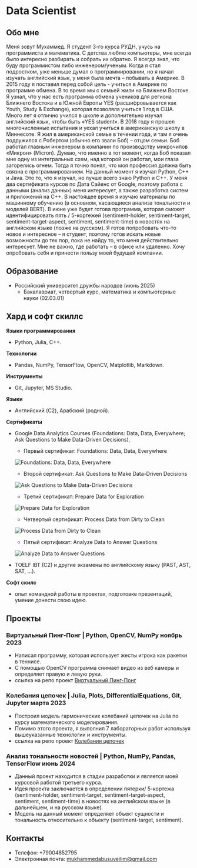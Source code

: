 # Data Scientist

## Обо мне

Меня зовут Мухаммед. Я студент 3-го курса РУДН, учусь на программиста и математика. С детства люблю компьютеры, мне всегда было интересно разбирать и собрать их обратно. Я всегда знал, что буду программистом либо инженером/ученым. Когда я стал подростком, уже меньше думал о программировании, но я начал изучать английский язык, у меня была мечта – побывать в Америке. В 2015 году я поставил перед собой цель - учиться в Америке по программе обмена. В то время мы с семьей жили на Ближнем Востоке. Я узнал, что у нас есть программа обмена учеников для региона Ближнего Востока и в Южной Европы YES (расшифровывается как Youth, Study &amp; Exchange), которая позволяла учиться 1 год в США. Много лет я отлично учился в школе и дополнительно изучал английский язык, чтобы быть «YES student». В 2018 году я прошел многочисленные испытания и уехал учиться в американскую школу в Миннесоте. Я жил в американской семье в течении года, и там я очень подружился с Робертом (обычно его звали Боб) – отцом семьи. Боб работал главным инженером в компании по производству микрочипов «Микрон» (Micron). Думаю, что именно в тот момент, когда Боб показал мне одну из интегральных схем, над которой он работал, мои глаза загорелись огнем. Тогда я точно понял, что моя профессия должна быть связна с программированием.
На данный момент я изучал Python, C++ и Java. Это то, что я изучал, но лучше всего знаю Python и C++. У меня два сертификата курсов по Дата Сайенс от Google, поэтому работа с данными (анализ данных) меня интересует, а также разработка систем и приложений на C++. В настоящее время я изучаю материалы по машинному обучению (в основном, касающиеся анализа тональности и моделей BERT). В июне уже будет готова программа, которая сможет идентифицировать пять / 5-кортежей (sentiment-holder, sentiment-target, sentiment-target-aspect, sentiment, sentiment-time) в новостях на английском языке (позже на русском). Я готов попробовать что-то новое и интересное – я студент, поэтому готов искать новые возможности до тех пор, пока не найду то, что меня действительно интересует. Мне не важно, где работать – в офисе или удаленно. Хочу опробовать себя и принести пользу моей будущей компании.

## Образование 			        		
- Российский университет дружбы народов (июнь 2025)
	- Бакалавриат, четвертый курс, математика и компьютерные науки (02.03.01)


## Хард и софт скиллс
**Языки программирования**
- Python, Julia, C++.

**Технологии**
- Pandas, NumPy, TensorFlow, OpenCV, Matplotlib, Markdown.

**Инструменты**
- Git, Jupyter, MS Studio.

**Языки**
- Английский (C2), Арабский (родной).

**Сертификаты**
- Google Data Analytics Courses (Foundations: Data, Data, Everywhere; Ask
Questions to Make Data-Driven Decisions),

	- Первый сертификат: Foundations: Data, Data, Everywhere
	
	![Foundations: Data, Data, Everywhere](./assets/img/coursera_certificate_01.jpg)

	- Второй сертификат: Ask Questions to Make Data-Driven Decisions
	
	![Ask Questions to Make Data-Driven Decisions](./assets/img/coursera_certificate_02.jpg)

	- Третий сертификат: Prepare Data for Exploration
	
	![Prepare Data for Exploration](./assets/img/coursera_certificate_03.jpg)

	- Четвертый сертификат: Process Data from Dirty to Clean
	
	![Process Data from Dirty to Clean](./assets/img/coursera_certificate_04.jpg)

	- Пятый сертификат: Analyze Data to Answer Questions

	![Analyze Data to Answer Questions](./assets/img/coursera_certificate_05.jpg)




- TOELF IBT (C2) и другие экзамены по английскому
языку (PAST, AST, SAT, …).

**Софт скилс**
- опыт командной работы в проектах, подготовке презентаций, умение донести
свою идею.

## Проекты

### Виртуальный Пинг-Понг | Python, OpenCV, NumPy ноябрь 2023

- Написал программу, которая использует жесты игрока как ракетки в теннисе.
- С помощью OpenCV программа снимает видео из веб камеры и определяет правую и
левую руки.
- ссылка на репо проект [Виртуальный Пинг-Понг](https://github.com/Mukhammed-Abu-Suveilim/ComputerVision/tree/main/PingPongGame)

### Колебания цепочек | Julia, Plots, DifferentialEquations, Git, Jupyter марта 2023

- Построил модель гармонических колебаний цепочек на Julia по курсу
математического моделирования.
- Помимо этого проекта, я выполнил 7 лабораторных работ используя вышеуказанные
технологии и инструменты.
- ссылка на репо проект [Колебания цепочек](https://github.com/Mukhammed-Abu-Suveilim/study_2023-2024_mathmod/tree/master/group-project)

### Анализ тональности новостей | Python, NumPy, Pandas, TensorFlow июнь 2024

- Данный проект находится в стадии разработки и является моей курсовой работой
третьего курса.
- Идея проекта заключается в определении пятерки/ 5-кортежа (sentiment-holder,
sentiment-target, sentiment-target-aspect, sentiment, sentiment-time) в новостях на
английском языке (в дальнейшем, и на русском языке).
- Модель на данный момент определяет объект сущности и тональность относительно к объекту (sentiment-target, sentiment).

## Контакты
- Телефон: +79004852795
- Электронная почта: mukhammedabusuveilim@gmail.com  
